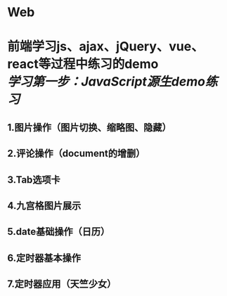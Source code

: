 # Web
前端学习js、ajax、jQuery、vue、react等过程中练习的demo<br>
***学习第一步：JavaScript源生demo练习***
===
**1.图片操作（图片切换、缩略图、隐藏）**
---
**2.评论操作（document的增删）**
---
**3.Tab选项卡**
---
**4.九宫格图片展示**
---
**5.date基础操作（日历）**
---
**6.定时器基本操作**
---
**7.定时器应用（天竺少女）**
---
